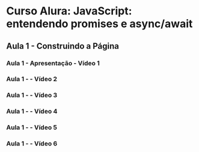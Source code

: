 # Curso Alura: JavaScript: entendendo promises e async/await

## Aula 1 - Construindo a Página

### Aula 1 - Apresentação - Vídeo 1


### Aula 1 -  - Vídeo 2
### Aula 1 -  - Vídeo 3
### Aula 1 -  - Vídeo 4
### Aula 1 -  - Vídeo 5
### Aula 1 -  - Vídeo 6
